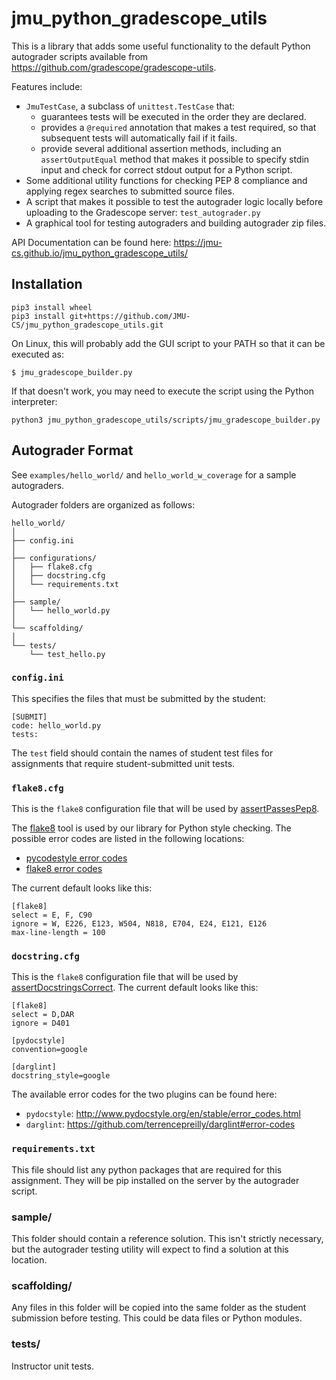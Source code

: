 # jmu_python_gradescope_utils

This is a library that adds some useful functionality to the default
Python autograder scripts available from
<https://github.com/gradescope/gradescope-utils>.

Features include: 

*   `JmuTestCase`, a subclass of `unittest.TestCase` that:
    * guarantees tests will be executed in the order they are declared.
    * provides a `@required` annotation that makes a test required, so
      that subsequent tests will automatically fail if it fails.
    * provide several additional assertion methods, including an
      `assertOutputEqual` method that makes it possible to specify
      stdin input and check for correct stdout output for a Python
      script.
*    Some additional utility functions for checking PEP 8 compliance
     and applying regex searches to submitted source files.
*    A script that makes it possible to test the autograder logic
     locally before uploading to the Gradescope server:
     `test_autograder.py`
*    A graphical tool for testing autograders and building autograder zip
     files.
	 
API Documentation can be found here: <https://jmu-cs.github.io/jmu_python_gradescope_utils/>

## Installation

```
pip3 install wheel
pip3 install git+https://github.com/JMU-CS/jmu_python_gradescope_utils.git
```

On Linux, this will probably add the GUI script to your PATH so that it can be executed as:

```
$ jmu_gradescope_builder.py
```

If that doesn't work, you may need to execute the script using the Python interpreter:

```
python3 jmu_python_gradescope_utils/scripts/jmu_gradescope_builder.py
```

## Autograder Format

See `examples/hello_world/` and `hello_world_w_coverage` for a sample autograders.

Autograder folders are organized as follows:

```
hello_world/
│
├── config.ini
│
├── configurations/
│   ├── flake8.cfg
│   ├── docstring.cfg
│   └── requirements.txt
│
├── sample/
│   └── hello_world.py
│
└── scaffolding/
│
└── tests/
    └── test_hello.py
```


### `config.ini`

This specifies the files that must be submitted by the student:

```
[SUBMIT]
code: hello_world.py
tests:
```

The `test` field should contain the names of student test files for assignments that require student-submitted unit tests.

### `flake8.cfg`

This is the `flake8` configuration file that will be used by
[assertPassesPep8](https://jmu-cs.github.io/jmu_python_gradescope_utils/jmu_test_case.html#jmu_gradescope_utils.jmu_test_case._JmuTestCase.assertPassesPep8).

The [flake8](https://flake8.pycqa.org/en/latest/index.html) tool is
used by our library for Python style checking.  The possible error
codes are listed in the following locations:

* [pycodestyle error codes](https://pycodestyle.pycqa.org/en/latest/intro.html#error-codes)
* [flake8 error codes](https://flake8.pycqa.org/en/latest/user/error-codes.html)


The current default looks like this:
```
[flake8]
select = E, F, C90
ignore = W, E226, E123, W504, N818, E704, E24, E121, E126
max-line-length = 100
```

### `docstring.cfg`
This is the `flake8` configuration file that will be used by [assertDocstringsCorrect](https://jmu-cs.github.io/jmu_python_gradescope_utils/jmu_test_case.html#jmu_gradescope_utils.jmu_test_case._JmuTestCase.assertDocstringsCorrect).  The current default looks like this:

```
[flake8]
select = D,DAR
ignore = D401

[pydocstyle]
convention=google

[darglint]
docstring_style=google
```

The available error codes for the two plugins can be found here:

* `pydocstyle`: <http://www.pydocstyle.org/en/stable/error_codes.html>
* `darglint`: <https://github.com/terrencepreilly/darglint#error-codes>


### `requirements.txt`

This file should list any python packages that are required for this
assignment. They will be pip installed on the server by the autograder
script. 

### sample/

This folder should contain a reference solution.  This isn't strictly
necessary, but the autograder testing utility will expect to find a
solution at this location.

### scaffolding/

Any files in this folder will be copied into the same folder as the
student submission before testing.  This could be data files or Python
modules.

### tests/

Instructor unit tests.

